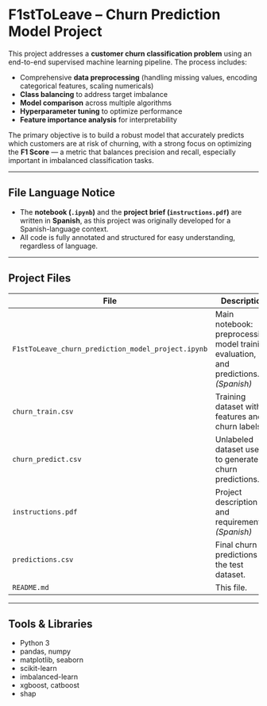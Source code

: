 # F1stToLeave – Churn Prediction Model Project

This project addresses a **customer churn classification problem** using an end-to-end supervised machine learning pipeline. The process includes:

- Comprehensive **data preprocessing** (handling missing values, encoding categorical features, scaling numericals)
- **Class balancing** to address target imbalance
- **Model comparison** across multiple algorithms
- **Hyperparameter tuning** to optimize performance
- **Feature importance analysis** for interpretability

The primary objective is to build a robust model that accurately predicts which customers are at risk of churning, with a strong focus on optimizing the **F1 Score** — a metric that balances precision and recall, especially important in imbalanced classification tasks.

---

## File Language Notice

- The **notebook (`.ipynb`)** and the **project brief (`instructions.pdf`)** are written in **Spanish**, as this project was originally developed for a Spanish-language context.
- All code is fully annotated and structured for easy understanding, regardless of language.

---

## Project Files

| File                                          | Description                                                             |
|-----------------------------------------------|-------------------------------------------------------------------------|
| `F1stToLeave_churn_prediction_model_project.ipynb` | Main notebook: preprocessing, model training, evaluation, and predictions. *(Spanish)* |
| `churn_train.csv`                             | Training dataset with features and churn labels.                        |
| `churn_predict.csv`                           | Unlabeled dataset used to generate churn predictions.                   |
| `instructions.pdf`                            | Project description and requirements. *(Spanish)*                       |
| `predictions.csv`                             | Final churn predictions for the test dataset.                           |
| `README.md`                                   | This file.                                                              |

---

## Tools & Libraries

- Python 3
- pandas, numpy  
- matplotlib, seaborn  
- scikit-learn  
- imbalanced-learn  
- xgboost, catboost  
- shap  
